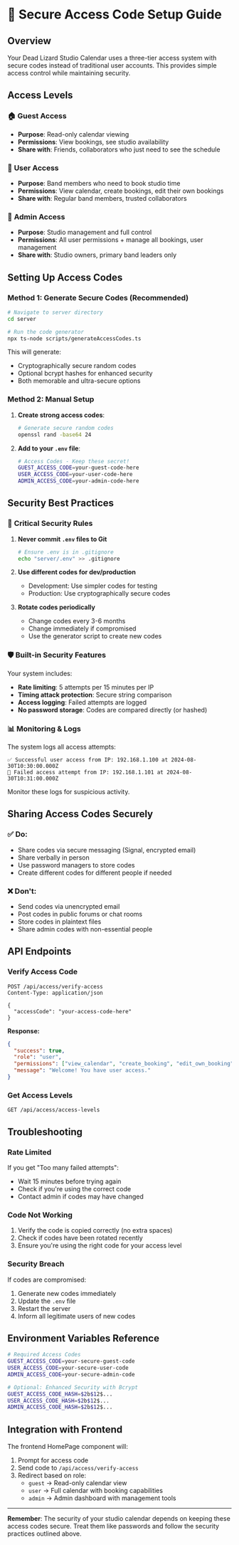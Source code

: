 # 🔐 Secure Access Code Setup Guide

## Overview
Your Dead Lizard Studio Calendar uses a three-tier access system with secure codes instead of traditional user accounts. This provides simple access control while maintaining security.

## Access Levels

### 🏠 **Guest Access**
- **Purpose**: Read-only calendar viewing
- **Permissions**: View bookings, see studio availability
- **Share with**: Friends, collaborators who just need to see the schedule

### 👤 **User Access** 
- **Purpose**: Band members who need to book studio time
- **Permissions**: View calendar, create bookings, edit their own bookings
- **Share with**: Regular band members, trusted collaborators

### 🔑 **Admin Access**
- **Purpose**: Studio management and full control
- **Permissions**: All user permissions + manage all bookings, user management
- **Share with**: Studio owners, primary band leaders only

## Setting Up Access Codes

### Method 1: Generate Secure Codes (Recommended)

```bash
# Navigate to server directory
cd server

# Run the code generator
npx ts-node scripts/generateAccessCodes.ts
```

This will generate:
- Cryptographically secure random codes
- Optional bcrypt hashes for enhanced security
- Both memorable and ultra-secure options

### Method 2: Manual Setup

1. **Create strong access codes**:
   ```bash
   # Generate secure random codes
   openssl rand -base64 24
   ```

2. **Add to your `.env` file**:
   ```bash
   # Access Codes - Keep these secret!
   GUEST_ACCESS_CODE=your-guest-code-here
   USER_ACCESS_CODE=your-user-code-here
   ADMIN_ACCESS_CODE=your-admin-code-here
   ```

## Security Best Practices

### 🚨 **Critical Security Rules**

1. **Never commit `.env` files to Git**
   ```bash
   # Ensure .env is in .gitignore
   echo "server/.env" >> .gitignore
   ```

2. **Use different codes for dev/production**
   - Development: Use simpler codes for testing
   - Production: Use cryptographically secure codes

3. **Rotate codes periodically**
   - Change codes every 3-6 months
   - Change immediately if compromised
   - Use the generator script to create new codes

### 🛡️ **Built-in Security Features**

Your system includes:
- **Rate limiting**: 5 attempts per 15 minutes per IP
- **Timing attack protection**: Secure string comparison
- **Access logging**: Failed attempts are logged
- **No password storage**: Codes are compared directly (or hashed)

### 📊 **Monitoring & Logs**

The system logs all access attempts:
```
✅ Successful user access from IP: 192.168.1.100 at 2024-08-30T10:30:00.000Z
🚫 Failed access attempt from IP: 192.168.1.101 at 2024-08-30T10:31:00.000Z
```

Monitor these logs for suspicious activity.

## Sharing Access Codes Securely

### ✅ **Do:**
- Share codes via secure messaging (Signal, encrypted email)
- Share verbally in person
- Use password managers to store codes
- Create different codes for different people if needed

### ❌ **Don't:**
- Send codes via unencrypted email
- Post codes in public forums or chat rooms
- Store codes in plaintext files
- Share admin codes with non-essential people

## API Endpoints

### Verify Access Code
```http
POST /api/access/verify-access
Content-Type: application/json

{
  "accessCode": "your-access-code-here"
}
```

**Response:**
```json
{
  "success": true,
  "role": "user",
  "permissions": ["view_calendar", "create_booking", "edit_own_booking"],
  "message": "Welcome! You have user access."
}
```

### Get Access Levels
```http
GET /api/access/access-levels
```

## Troubleshooting

### Rate Limited
If you get "Too many failed attempts":
- Wait 15 minutes before trying again
- Check if you're using the correct code
- Contact admin if codes may have changed

### Code Not Working
1. Verify the code is copied correctly (no extra spaces)
2. Check if codes have been rotated recently
3. Ensure you're using the right code for your access level

### Security Breach
If codes are compromised:
1. Generate new codes immediately
2. Update the `.env` file
3. Restart the server
4. Inform all legitimate users of new codes

## Environment Variables Reference

```bash
# Required Access Codes
GUEST_ACCESS_CODE=your-secure-guest-code
USER_ACCESS_CODE=your-secure-user-code  
ADMIN_ACCESS_CODE=your-secure-admin-code

# Optional: Enhanced Security with Bcrypt
GUEST_ACCESS_CODE_HASH=$2b$12$...
USER_ACCESS_CODE_HASH=$2b$12$...
ADMIN_ACCESS_CODE_HASH=$2b$12$...
```

## Integration with Frontend

The frontend HomePage component will:
1. Prompt for access code
2. Send code to `/api/access/verify-access`
3. Redirect based on role:
   - `guest` → Read-only calendar view
   - `user` → Full calendar with booking capabilities  
   - `admin` → Admin dashboard with management tools

---

**Remember**: The security of your studio calendar depends on keeping these access codes secure. Treat them like passwords and follow the security practices outlined above.
